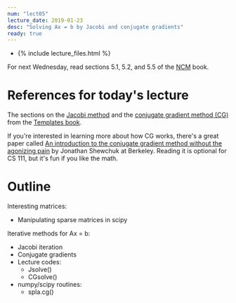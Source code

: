 ```yaml
---
num: "lect05"
lecture_date: 2019-01-23
desc: "Solving Ax = b by Jacobi and conjugate gradients"
ready: true
---
```


* {% include lecture_files.html %}

For next Wednesday, read sections 5.1, 5.2, and 5.5 of the
[NCM](http://www.cs.ucsb.edu/~gilbert/cs111/chapters/) book.

# References for today's lecture

The sections on the
[Jacobi method](http://www.netlib.org/linalg/html_templates/node12.html)
and the
[conjugate gradient method (CG)](http://www.netlib.org/linalg/html_templates/node20.html)
from the
[Templates book](http://www.netlib.org/linalg/html_templates/report.html).

If you're interested in learning more about how CG works,
there's a great paper called
[An introduction to the conjugate gradient method without the agonizing pain](https://people.eecs.berkeley.edu/~jrs/jrspapers.html#cg) by Jonathan Shewchuk at Berkeley.
Reading it is optional for CS 111, but it's fun if you like the math.

# Outline

Interesting matrices:

   - Manipulating sparse matrices in scipy

Iterative methods for Ax = b:

   - Jacobi iteration 
   - Conjugate gradients
   - Lecture codes:
     - Jsolve()
     - CGsolve()
   - numpy/scipy routines:
     - spla.cg()

